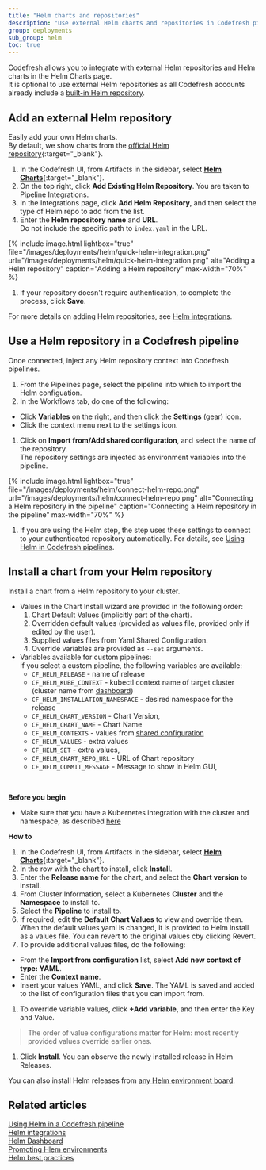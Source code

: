 ```yaml
---
title: "Helm charts and repositories"
description: "Use external Helm charts and repositories in Codefresh pipelines"
group: deployments
sub_group: helm
toc: true
---
```

Codefresh allows you to integrate with external Helm repositories and Helm charts in the Helm Charts page.  
It is optional to use external Helm repositories as all Codefresh accounts already include a [built-in Helm repository]({{site.baseurl}}/docs/deployments/helm/managed-helm-repository/).

## Add an external Helm repository

Easily add your own Helm charts.  
By default, we show charts from the [official Helm repository](https://github.com/kubernetes/charts){:target="_blank"}. 

1. In the Codefresh UI, from Artifacts in the sidebar, select [**Helm Charts**](https://g.codefresh.io/helm/releases/releasesNew/){:target="\_blank"}. 
1. On the top right, click **Add Existing Helm Repository**.
  You are taken to Pipeline Integrations.
1. In the Integrations page, click **Add Helm Repository**, and then select the type of Helm repo to add from the list.
1. Enter the **Helm repository name** and **URL**.  
  Do not include the specific path to `index.yaml` in the URL.

{% include image.html 
lightbox="true" 
file="/images/deployments/helm/quick-helm-integration.png" 
url="/images/deployments/helm/quick-helm-integration.png" 
alt="Adding a Helm repository"
caption="Adding a Helm repository" 
max-width="70%" 
%}

1. If your repository doesn't require authentication, to complete the process, click **Save**. 

For more details on adding Helm repositories, see [Helm integrations]({{site.baseurl}}/docs/integrations/helm/).

## Use a Helm repository in a Codefresh pipeline

Once connected, inject any Helm repository context into Codefresh pipelines.

1. From the Pipelines page, select the pipeline into which to import the Helm configuation.
1. In the Workflows tab, do one of the following: 
  * Click **Variables** on the right, and then click the **Settings** (gear) icon. 
  * Click the context menu next to the settings icon.
1. Click on **Import from/Add shared configuration**, and select the name of the repository.  
  The repository settings are injected as environment variables into the pipeline. 

{% include image.html 
lightbox="true" 
file="/images/deployments/helm/connect-helm-repo.png" 
url="/images/deployments/helm/connect-helm-repo.png" 
alt="Connecting a Helm repository in the pipeline"
caption="Connecting a Helm repository in the pipeline" 
max-width="70%" 
%}

1. If you are using the Helm step, the step uses these settings to connect to your authenticated repository automatically. For details, see [Using Helm in Codefresh pipelines]({{site.baseurl}}/docs/deployments/helm/using-helm-in-codefresh-pipeline/).

## Install a chart from your Helm repository
Install a chart from a Helm repository to your cluster. 

* Values in the Chart Install wizard are provided in the following order:
  1. Chart Default Values (implicitly part of the chart).
  2. Overridden default values (provided as values file, provided only if edited by the user).
  3. Supplied values files from Yaml Shared Configuration.
  4. Override variables are provided as `--set` arguments.
* Variables available for custom pipelines:  
  If you select a custom pipeline, the following variables are available:
  * `CF_HELM_RELEASE` - name of release
  * `CF_HELM_KUBE_CONTEXT` - kubectl context name of target cluster (cluster name from [dashboard]({{site.baseurl}}/docs/deployments/kubernetes/manage-kubernetes/#work-with-your-services))
  * `CF_HELM_INSTALLATION_NAMESPACE` - desired namespace for the release 
  * `CF_HELM_CHART_VERSION` - Chart Version,
  * `CF_HELM_CHART_NAME` - Chart Name
  * `CF_HELM_CONTEXTS` - values from [shared configuration]({{site.baseurl}}/docs/pipelines/configuration/shared-configuration/#using-shared-helm-values)
  * `CF_HELM_VALUES` - extra values
  * `CF_HELM_SET` - extra values,
  * `CF_HELM_CHART_REPO_URL` - URL of Chart repository
  * `CF_HELM_COMMIT_MESSAGE` - Message to show in Helm GUI,

<br />

**Before you begin**
* Make sure that you have a Kubernetes integration with the cluster and namespace, as described [here]({{site.baseurl}}/docs//integrations/kubernetes/#connect-a-kubernetes-cluster)

**How to** 
1. In the Codefresh UI, from Artifacts in the sidebar, select [**Helm Charts**](https://g.codefresh.io/helm/releases/releasesNew/){:target="\_blank"}. 
1. In the row with the chart to install, click **Install**.
1. Enter the **Release name** for the chart, and select the **Chart version** to install.
1. From Cluster Information, select a Kubernetes **Cluster** and the **Namespace** to install to.  
1. Select the **Pipeline** to install to.
1. If required, edit the **Default Chart Values** to view and override them.  
  When the default values yaml is changed, it is provided to Helm install as a values file. You can revert to the original values cby clicking Revert.
1. To provide additional values files, do the following:
  * From the **Import from configuration** list, select **Add new context of type: YAML**. 
  * Enter the **Context name**.
  * Insert your values YAML, and click **Save**.
    The YAML is saved and added to the list of configuration files that you can import from.
1. To override variable values, click **+Add variable**, and then enter the Key and Value.
  > The order of value configurations matter for Helm: most recently provided values override earlier ones.  
1. Click **Install**. You can observe the newly installed release in Helm Releases.

You can also install Helm releases from [any Helm environment board]({{site.baseurl}}/docs/deployments/helm/helm-environment-promotion).


## Related articles
[Using Helm in a Codefresh pipeline]({{site.baseurl}}/docs/deployments/helm/using-helm-in-codefresh-pipeline/)  
[Helm integrations]({{site.baseurl}}/docs/integrations/helm/)  
[Helm Dashboard]({{site.baseurl}}/docs/deployments/helm/helm-releases-management)  
[Promoting Hlem environments]({{site.baseurl}}/docs/deployments/helm/helm-environment-promotion)  
[Helm best practices]({{site.baseurl}}/docs/ci-cd-guides/helm-best-practices/)  


